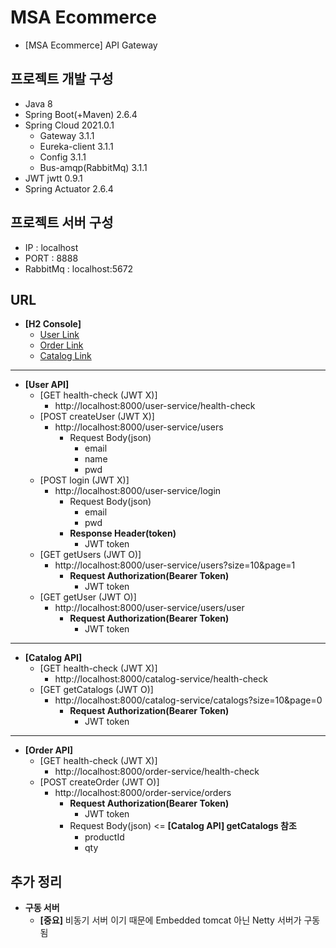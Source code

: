 # MSA Ecommerce
- [MSA Ecommerce] API Gateway

## 프로젝트 개발 구성
- Java 8
- Spring Boot(+Maven) 2.6.4
- Spring Cloud 2021.0.1
  - Gateway 3.1.1
  - Eureka-client 3.1.1
  - Config 3.1.1
  - Bus-amqp(RabbitMq) 3.1.1
- JWT jwtt 0.9.1
- Spring Actuator 2.6.4
 

## 프로젝트 서버 구성
- IP : localhost
- PORT : 8888
- RabbitMq : localhost:5672

## URL
- **[H2 Console]**
  - [User Link](http://localhost:8000/user-service/h2-console)
  - [Order Link](http://localhost:8000/order-service/h2-console)
  - [Catalog Link](http://localhost:8000/catalog-service/h2-console)
------------
- **[User API]**
  - [GET health-check (JWT X)]
    - http://localhost:8000/user-service/health-check
  - [POST createUser (JWT X)]
    - http://localhost:8000/user-service/users
      - Request Body(json)
        - email
        - name
        - pwd
  - [POST login (JWT X)]
    - http://localhost:8000/user-service/login
      - Request Body(json)
        - email
        - pwd
      - **Response Header(token)**
        - JWT token
  - [GET getUsers (JWT O)]
    - http://localhost:8000/user-service/users?size=10&page=1
      - **Request Authorization(Bearer Token)** 
        - JWT token
  - [GET getUser (JWT O)]
    - http://localhost:8000/user-service/users/user
      - **Request Authorization(Bearer Token)**
        - JWT token
------------
- **[Catalog API]**
  - [GET health-check (JWT X)]
    - http://localhost:8000/catalog-service/health-check
  - [GET getCatalogs (JWT O)]
    - http://localhost:8000/catalog-service/catalogs?size=10&page=0
      - **Request Authorization(Bearer Token)**
        - JWT token
------------
- **[Order API]**
  - [GET health-check (JWT X)]
    - http://localhost:8000/order-service/health-check
  - [POST createOrder (JWT O)]
    - http://localhost:8000/order-service/orders
      - **Request Authorization(Bearer Token)**
        - JWT token
      - Request Body(json) <= **[Catalog API] getCatalogs 참조** 
        - productId
        - qty

## 추가 정리
- **구동 서버**
  - **[중요]** 비동기 서버 이기 때문에 Embedded tomcat 아닌 Netty 서버가 구동됨
